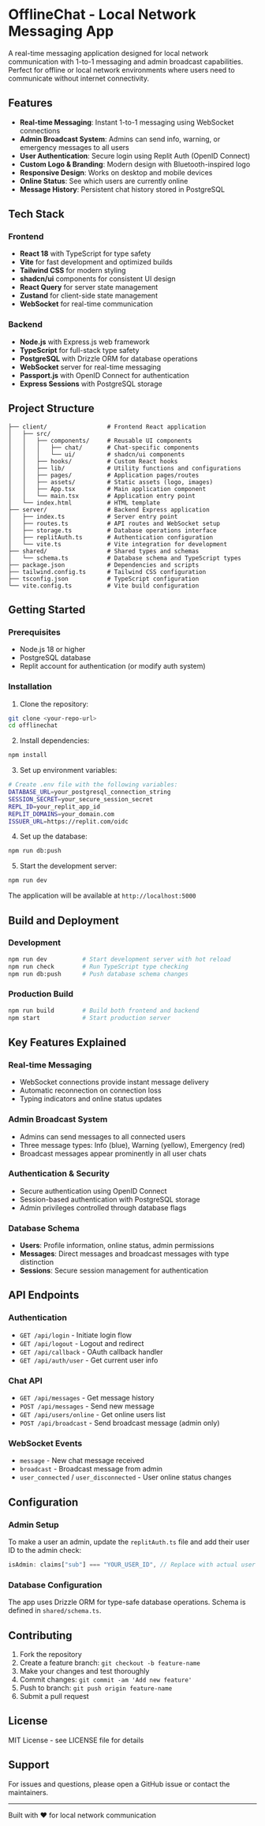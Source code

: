 # OfflineChat - Local Network Messaging App

A real-time messaging application designed for local network communication with 1-to-1 messaging and admin broadcast capabilities. Perfect for offline or local network environments where users need to communicate without internet connectivity.

## Features

- **Real-time Messaging**: Instant 1-to-1 messaging using WebSocket connections
- **Admin Broadcast System**: Admins can send info, warning, or emergency messages to all users
- **User Authentication**: Secure login using Replit Auth (OpenID Connect)
- **Custom Logo & Branding**: Modern design with Bluetooth-inspired logo
- **Responsive Design**: Works on desktop and mobile devices
- **Online Status**: See which users are currently online
- **Message History**: Persistent chat history stored in PostgreSQL

## Tech Stack

### Frontend
- **React 18** with TypeScript for type safety
- **Vite** for fast development and optimized builds
- **Tailwind CSS** for modern styling
- **shadcn/ui** components for consistent UI design
- **React Query** for server state management
- **Zustand** for client-side state management
- **WebSocket** for real-time communication

### Backend
- **Node.js** with Express.js web framework
- **TypeScript** for full-stack type safety
- **PostgreSQL** with Drizzle ORM for database operations
- **WebSocket** server for real-time messaging
- **Passport.js** with OpenID Connect for authentication
- **Express Sessions** with PostgreSQL storage

## Project Structure

```
├── client/                 # Frontend React application
│   ├── src/
│   │   ├── components/     # Reusable UI components
│   │   │   ├── chat/       # Chat-specific components
│   │   │   └── ui/         # shadcn/ui components
│   │   ├── hooks/          # Custom React hooks
│   │   ├── lib/            # Utility functions and configurations
│   │   ├── pages/          # Application pages/routes
│   │   ├── assets/         # Static assets (logo, images)
│   │   ├── App.tsx         # Main application component
│   │   └── main.tsx        # Application entry point
│   └── index.html          # HTML template
├── server/                 # Backend Express application
│   ├── index.ts            # Server entry point
│   ├── routes.ts           # API routes and WebSocket setup
│   ├── storage.ts          # Database operations interface
│   ├── replitAuth.ts       # Authentication configuration
│   └── vite.ts             # Vite integration for development
├── shared/                 # Shared types and schemas
│   └── schema.ts           # Database schema and TypeScript types
├── package.json            # Dependencies and scripts
├── tailwind.config.ts      # Tailwind CSS configuration
├── tsconfig.json           # TypeScript configuration
└── vite.config.ts          # Vite build configuration
```

## Getting Started

### Prerequisites

- Node.js 18 or higher
- PostgreSQL database
- Replit account for authentication (or modify auth system)

### Installation

1. Clone the repository:
```bash
git clone <your-repo-url>
cd offlinechat
```

2. Install dependencies:
```bash
npm install
```

3. Set up environment variables:
```bash
# Create .env file with the following variables:
DATABASE_URL=your_postgresql_connection_string
SESSION_SECRET=your_secure_session_secret
REPL_ID=your_replit_app_id
REPLIT_DOMAINS=your_domain.com
ISSUER_URL=https://replit.com/oidc
```

4. Set up the database:
```bash
npm run db:push
```

5. Start the development server:
```bash
npm run dev
```

The application will be available at `http://localhost:5000`

## Build and Deployment

### Development
```bash
npm run dev          # Start development server with hot reload
npm run check        # Run TypeScript type checking
npm run db:push      # Push database schema changes
```

### Production Build
```bash
npm run build        # Build both frontend and backend
npm start            # Start production server
```

## Key Features Explained

### Real-time Messaging
- WebSocket connections provide instant message delivery
- Automatic reconnection on connection loss
- Typing indicators and online status updates

### Admin Broadcast System
- Admins can send messages to all connected users
- Three message types: Info (blue), Warning (yellow), Emergency (red)
- Broadcast messages appear prominently in all user chats

### Authentication & Security
- Secure authentication using OpenID Connect
- Session-based authentication with PostgreSQL storage
- Admin privileges controlled through database flags

### Database Schema
- **Users**: Profile information, online status, admin permissions
- **Messages**: Direct messages and broadcast messages with type distinction
- **Sessions**: Secure session management for authentication

## API Endpoints

### Authentication
- `GET /api/login` - Initiate login flow
- `GET /api/logout` - Logout and redirect
- `GET /api/callback` - OAuth callback handler
- `GET /api/auth/user` - Get current user info

### Chat API
- `GET /api/messages` - Get message history
- `POST /api/messages` - Send new message
- `GET /api/users/online` - Get online users list
- `POST /api/broadcast` - Send broadcast message (admin only)

### WebSocket Events
- `message` - New chat message received
- `broadcast` - Broadcast message from admin
- `user_connected` / `user_disconnected` - User online status changes

## Configuration

### Admin Setup
To make a user an admin, update the `replitAuth.ts` file and add their user ID to the admin check:

```typescript
isAdmin: claims["sub"] === "YOUR_USER_ID", // Replace with actual user ID
```

### Database Configuration
The app uses Drizzle ORM for type-safe database operations. Schema is defined in `shared/schema.ts`.

## Contributing

1. Fork the repository
2. Create a feature branch: `git checkout -b feature-name`
3. Make your changes and test thoroughly
4. Commit changes: `git commit -am 'Add new feature'`
5. Push to branch: `git push origin feature-name`
6. Submit a pull request

## License

MIT License - see LICENSE file for details

## Support

For issues and questions, please open a GitHub issue or contact the maintainers.

---

Built with ❤️ for local network communication